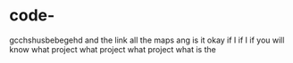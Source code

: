# code-
gcchshusbebegehd and the link all the maps ang is it okay if I if I if you will know what project what project what project what is the 
